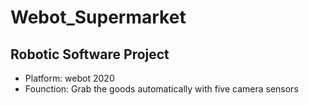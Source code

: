 # Webot_Supermarket

## Robotic Software Project

* Platform: webot 2020
* Founction: Grab the goods automatically with five camera sensors 
